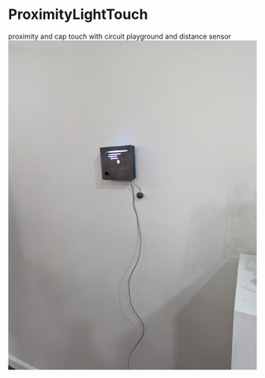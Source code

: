 # ProximityLightTouch
proximity and cap touch with circuit playground and distance sensor
![alt text](https://github.com/withquietintentions/ProximityLightTouch/blob/main/FrancescaLightAAU2022.jpg?raw=true)
